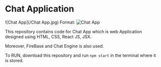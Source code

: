 # Chat Application

![Chat App](/Chat App.jpg)
Format: ![Chat App](url)

This repository contains code for Chat App which is web Application designed using HTML, CSS, React JS, JSX.
 
Moreover, FireBase and Chat Engine is also used.

To RUN, download this repository and run `npm start` in the terminal where it is stored.
